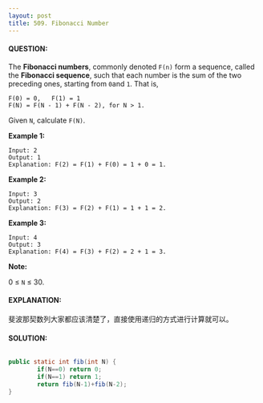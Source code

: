 ```yaml
---
layout: post
title: 509. Fibonacci Number
---
```


#### QUESTION:

The **Fibonacci numbers**, commonly denoted `F(n)` form a sequence, called the **Fibonacci sequence**, such that each number is the sum of the two preceding ones, starting from `0`and `1`. That is,

```
F(0) = 0,   F(1) = 1
F(N) = F(N - 1) + F(N - 2), for N > 1.
```

Given `N`, calculate `F(N)`.

**Example 1:**

```
Input: 2
Output: 1
Explanation: F(2) = F(1) + F(0) = 1 + 0 = 1.
```

**Example 2:**

```
Input: 3
Output: 2
Explanation: F(3) = F(2) + F(1) = 1 + 1 = 2.
```

**Example 3:**

```
Input: 4
Output: 3
Explanation: F(4) = F(3) + F(2) = 2 + 1 = 3. 
```

**Note:**

0 ≤ `N` ≤ 30.

#### EXPLANATION:

斐波那契数列大家都应该清楚了，直接使用递归的方式进行计算就可以。

#### SOLUTION:

```java

public static int fib(int N) {
        if(N==0) return 0;
        if(N==1) return 1;
        return fib(N-1)+fib(N-2);
}
```

